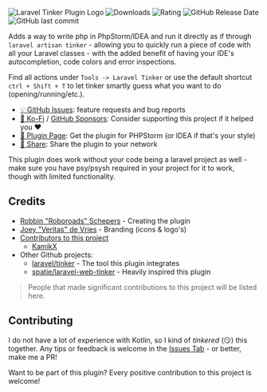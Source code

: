 ![Laravel Tinker Plugin Logo](https://raw.githubusercontent.com/Roboroads/laravel-tinker/master/.github/branding/logo-text.png)
![Downloads](https://img.shields.io/jetbrains/plugin/d/14957-laravel-tinker?style=flat-square)
![Rating](https://img.shields.io/jetbrains/plugin/r/rating/14957-laravel-tinker?style=flat-square)
![GitHub Release Date](https://img.shields.io/github/release-date/Roboroads/laravel-tinker?label=Release%20Date&style=flat-square)
![GitHub last commit](https://img.shields.io/github/last-commit/Roboroads/laravel-tinker?style=flat-square)
<!-- Plugin description -->
Adds a way to write php in PhpStorm/IDEA and run it directly as if through `laravel artisan tinker` - allowing you to quickly run a piece of code with all your Laravel classes -
with the added benefit of having your IDE's autocompletion, code colors and error inspections.

Find all actions under `Tools -> Laravel Tinker` or use the default shortcut `ctrl + Shift + T` to let tinker smartly guess what you want to do (opening/running/etc.).

- [💡 GitHub Issues](https://github.com/Roboroads/laravel-tinker/issues): feature requests and bug reports
- [🙏 Ko-Fi](https://ko-fi.com/roboroads) / [GitHub Sponsors](https://github.com/sponsors/Roboroads): Consider supporting this project if it helped you ❤️
- [🔌 Plugin Page](https://plugins.jetbrains.com/plugin/14957-laravel-tinker/): Get the plugin for PHPStorm (or IDEA if that's your style)
- [🔗 Share](https://linktr.ee/laraveltinkerplugin): Share the plugin to your network

This plugin does work without your code being a laravel project as well - make sure you have psy/psysh required in your project for it to work, though with limited functionality.
<!-- Plugin description end -->

## Credits

- [Robbin "Roboroads" Schepers](https://github.com/Roboroads) - Creating the plugin
- [Joey "Veritas" de Vries](https://www.linkedin.com/in/joey-veritas/) - Branding (icons & logo's)
- [Contributors to this project](https://github.com/Roboroads/laravel-tinker/graphs/contributors)
    - [KamikX](https://github.com/KamikX)
- Other Github projects:
    - [laravel/tinker](https://github.com/laravel/tinker) - The tool this plugin integrates
    - [spatie/laravel-web-tinker](https://github.com/spatie/laravel-web-tinker) - Heavily inspired this plugin

> People that made significant contributions to this project will be listed here.

## Contributing

I do not have a lot of experience with Kotlin, so I kind of *tinkered* (😏) this together. Any tips or feedback is welcome in
the [Issues Tab](https://github.com/Roboroads/laravel-tinker/issues) - or better, make me a PR!

Want to be part of this plugin? Every positive contribution to this project is welcome! 
